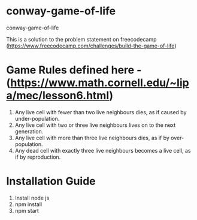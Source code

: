 # conway-game-of-life
conway-game-of-life

This is a solution to the problem statement on freecodecamp (https://www.freecodecamp.com/challenges/build-the-game-of-life)

# Game Rules defined here - (https://www.math.cornell.edu/~lipa/mec/lesson6.html)

1. Any live cell with fewer than two live neighbours dies, as if caused by under-population.
2. Any live cell with two or three live neighbours lives on to the next generation.
3. Any live cell with more than three live neighbours dies, as if by over-population.
4. Any dead cell with exactly three live neighbours becomes a live cell, as if by reproduction.

# Installation Guide
  1. Install node js
  2. npm install
  3. npm start
